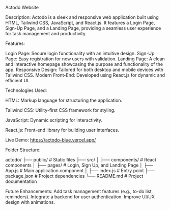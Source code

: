 Actodo Website

Description:
Actodo is a sleek and responsive web application built using HTML, Tailwind CSS, JavaScript, and React.js. It features a Login Page, Sign-Up Page, and a Landing Page, providing a seamless user experience for task management and productivity.

Features:

Login Page: Secure login functionality with an intuitive design.
Sign-Up Page: Easy registration for new users with validation.
Landing Page: A clean and interactive homepage showcasing the purpose and functionality of the app.
Responsive Design: Tailored for both desktop and mobile devices with Tailwind CSS.
Modern Front-End: Developed using React.js for dynamic and efficient UI.

Technologies Used:

HTML: Markup language for structuring the application.

Tailwind CSS: Utility-first CSS framework for styling.

JavaScript: Dynamic scripting for interactivity.

React.js: Front-end library for building user interfaces.

Live Demo:
https://actodo-blue.vercel.app/



Folder Structure:

actodo/
├── public/             # Static files
├── src/
│   ├── components/     # React components
│   ├── pages/          # Login, Sign Up, and Landing Page
│   ├── App.js          # Main application component
│   ├── index.js        # Entry point
├── package.json        # Project dependencies
└── README.md           # Project documentation

Future Enhancements:
Add task management features (e.g., to-do list, reminders).
Integrate a backend for user authentication.
Improve UI/UX design with animations.

